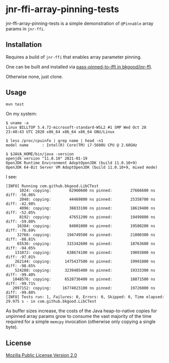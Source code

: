 # jnr-ffi-array-pinning-tests

jnr-ffi-array-pinning-tests is a simple demonstration of `@Pinnable` array
params in `jnr-ffi`.

## Installation

Requires a build of `jnr-ffi` that enables array parameter pinning.

One can be built and installed via [pass-pinned-to-jffi in
bkgood/jnr-ffi](https://github.com/bkgood/jnr-ffi/tree/pass-pinned-to-jffi).

Otherwise none, just clone.

## Usage

```bash
mvn test
```

On my system:

```
$ uname -a
Linux BILLTOP 5.4.72-microsoft-standard-WSL2 #1 SMP Wed Oct 28 23:40:43 UTC 2020 x86_64 x86_64 x86_64 GNU/Linux

$ less /proc/cpuinfo | grep name | head -n1
model name      : Intel(R) Core(TM) i7-5600U CPU @ 2.60GHz

$ $JAVA_HOME/bin/java -version
openjdk version "11.0.10" 2021-01-19
OpenJDK Runtime Environment AdoptOpenJDK (build 11.0.10+9)
OpenJDK 64-Bit Server VM AdoptOpenJDK (build 11.0.10+9, mixed mode)
```

I see:

```
[INFO] Running com.github.bkgood.LibCTest
      1024: copying:        62960600 ns pinned:        27666600 ns diff: -56.06%
      2048: copying:        44469800 ns pinned:        25358700 ns diff: -42.98%
      4096: copying:        38833100 ns pinned:        18619400 ns diff: -52.05%
      8192: copying:        47651200 ns pinned:        19499800 ns diff: -59.08%
     16384: copying:        84001000 ns pinned:        19580200 ns diff: -76.69%
     32768: copying:       194749500 ns pinned:        21800300 ns diff: -88.81%
     65536: copying:       315342600 ns pinned:        18763600 ns diff: -94.05%
    131072: copying:       638674100 ns pinned:        19093800 ns diff: -97.01%
    262144: copying:      1475437500 ns pinned:        19991800 ns diff: -98.65%
    524288: copying:      3239485400 ns pinned:        19333300 ns diff: -99.40%
   1048576: copying:      6528736400 ns pinned:        18871500 ns diff: -99.71%
   2097152: copying:     16774023100 ns pinned:        19726000 ns diff: -99.88%
[INFO] Tests run: 1, Failures: 0, Errors: 0, Skipped: 0, Time elapsed: 29.975 s - in com.github.bkgood.LibCTest
```

As buffer sizes increase, the costs of the Java heap-to-native copies for
unpinned array params grow to consume the vast majority of the time required
for a simple `memcpy` invocation (otherwise only copying a single byte).

## License
[Mozilla Public License Version 2.0](https://www.mozilla.org/en-US/MPL/2.0/)
